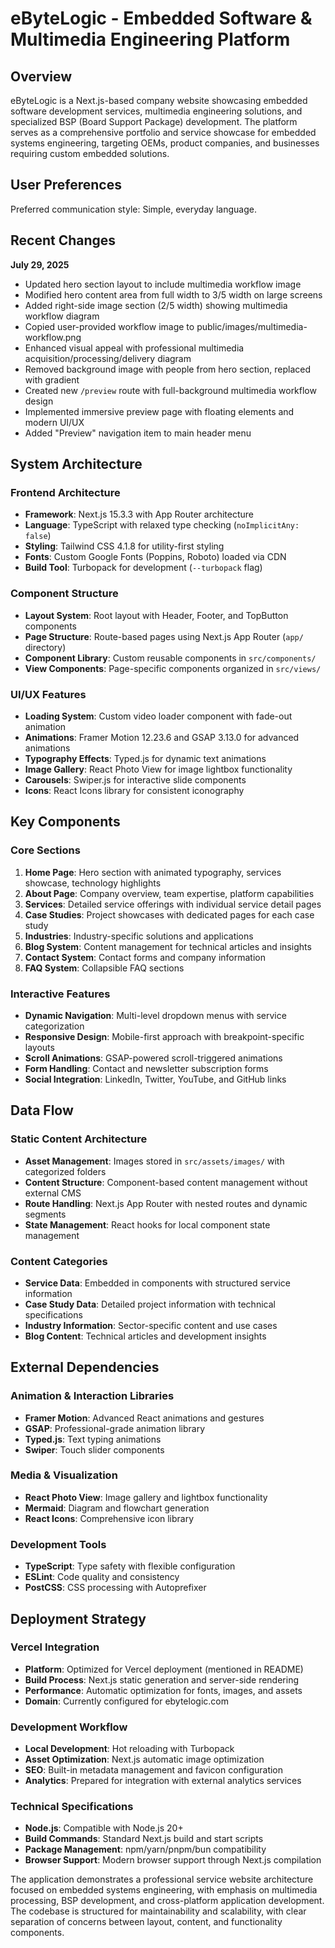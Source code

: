 # eByteLogic - Embedded Software & Multimedia Engineering Platform

## Overview

eByteLogic is a Next.js-based company website showcasing embedded software development services, multimedia engineering solutions, and specialized BSP (Board Support Package) development. The platform serves as a comprehensive portfolio and service showcase for embedded systems engineering, targeting OEMs, product companies, and businesses requiring custom embedded solutions.

## User Preferences

Preferred communication style: Simple, everyday language.

## Recent Changes

**July 29, 2025**
- Updated hero section layout to include multimedia workflow image
- Modified hero content area from full width to 3/5 width on large screens
- Added right-side image section (2/5 width) showing multimedia workflow diagram
- Copied user-provided workflow image to public/images/multimedia-workflow.png
- Enhanced visual appeal with professional multimedia acquisition/processing/delivery diagram
- Removed background image with people from hero section, replaced with gradient
- Created new `/preview` route with full-background multimedia workflow design
- Implemented immersive preview page with floating elements and modern UI/UX
- Added "Preview" navigation item to main header menu

## System Architecture

### Frontend Architecture
- **Framework**: Next.js 15.3.3 with App Router architecture
- **Language**: TypeScript with relaxed type checking (`noImplicitAny: false`)
- **Styling**: Tailwind CSS 4.1.8 for utility-first styling
- **Fonts**: Custom Google Fonts (Poppins, Roboto) loaded via CDN
- **Build Tool**: Turbopack for development (`--turbopack` flag)

### Component Structure
- **Layout System**: Root layout with Header, Footer, and TopButton components
- **Page Structure**: Route-based pages using Next.js App Router (`app/` directory)
- **Component Library**: Custom reusable components in `src/components/`
- **View Components**: Page-specific components organized in `src/views/`

### UI/UX Features
- **Loading System**: Custom video loader component with fade-out animation
- **Animations**: Framer Motion 12.23.6 and GSAP 3.13.0 for advanced animations
- **Typography Effects**: Typed.js for dynamic text animations
- **Image Gallery**: React Photo View for image lightbox functionality
- **Carousels**: Swiper.js for interactive slide components
- **Icons**: React Icons library for consistent iconography

## Key Components

### Core Sections
1. **Home Page**: Hero section with animated typography, services showcase, technology highlights
2. **About Page**: Company overview, team expertise, platform capabilities
3. **Services**: Detailed service offerings with individual service detail pages
4. **Case Studies**: Project showcases with dedicated pages for each case study
5. **Industries**: Industry-specific solutions and applications
6. **Blog System**: Content management for technical articles and insights
7. **Contact System**: Contact forms and company information
8. **FAQ System**: Collapsible FAQ sections

### Interactive Features
- **Dynamic Navigation**: Multi-level dropdown menus with service categorization
- **Responsive Design**: Mobile-first approach with breakpoint-specific layouts
- **Scroll Animations**: GSAP-powered scroll-triggered animations
- **Form Handling**: Contact and newsletter subscription forms
- **Social Integration**: LinkedIn, Twitter, YouTube, and GitHub links

## Data Flow

### Static Content Architecture
- **Asset Management**: Images stored in `src/assets/images/` with categorized folders
- **Content Structure**: Component-based content management without external CMS
- **Route Handling**: Next.js App Router with nested routes and dynamic segments
- **State Management**: React hooks for local component state management

### Content Categories
- **Service Data**: Embedded in components with structured service information
- **Case Study Data**: Detailed project information with technical specifications
- **Industry Information**: Sector-specific content and use cases
- **Blog Content**: Technical articles and development insights

## External Dependencies

### Animation & Interaction Libraries
- **Framer Motion**: Advanced React animations and gestures
- **GSAP**: Professional-grade animation library
- **Typed.js**: Text typing animations
- **Swiper**: Touch slider components

### Media & Visualization
- **React Photo View**: Image gallery and lightbox functionality
- **Mermaid**: Diagram and flowchart generation
- **React Icons**: Comprehensive icon library

### Development Tools
- **TypeScript**: Type safety with flexible configuration
- **ESLint**: Code quality and consistency
- **PostCSS**: CSS processing with Autoprefixer

## Deployment Strategy

### Vercel Integration
- **Platform**: Optimized for Vercel deployment (mentioned in README)
- **Build Process**: Next.js static generation and server-side rendering
- **Performance**: Automatic optimization for fonts, images, and assets
- **Domain**: Currently configured for ebytelogic.com

### Development Workflow
- **Local Development**: Hot reloading with Turbopack
- **Asset Optimization**: Next.js automatic image optimization
- **SEO**: Built-in metadata management and favicon configuration
- **Analytics**: Prepared for integration with external analytics services

### Technical Specifications
- **Node.js**: Compatible with Node.js 20+
- **Build Commands**: Standard Next.js build and start scripts
- **Package Management**: npm/yarn/pnpm/bun compatibility
- **Browser Support**: Modern browser support through Next.js compilation

The application demonstrates a professional service website architecture focused on embedded systems engineering, with emphasis on multimedia processing, BSP development, and cross-platform application development. The codebase is structured for maintainability and scalability, with clear separation of concerns between layout, content, and functionality components.
